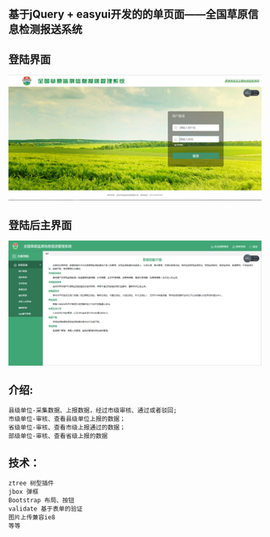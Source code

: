<h2>基于jQuery + easyui开发的的单页面——全国草原信息检测报送系统</h2>

## 登陆界面
![登陆界面](/img/2.png "登陆界面")

## 登陆后主界面

![主界面](/img/1.png "主界面")


## 介绍:
	县级单位-采集数据、上报数据，经过市级审核、通过或者驳回;
	市级单位-审核、查看县级单位上报的数据；
	省级单位-审核、查看市级上报通过的数据；
	部级单位-审核、查看省级上报的数据
## 技术：

	ztree 树型插件
	jbox 弹框
	Bootstrap 布局、按钮
	validate 基于表单的验证
	图片上传兼容ie8
	等等
